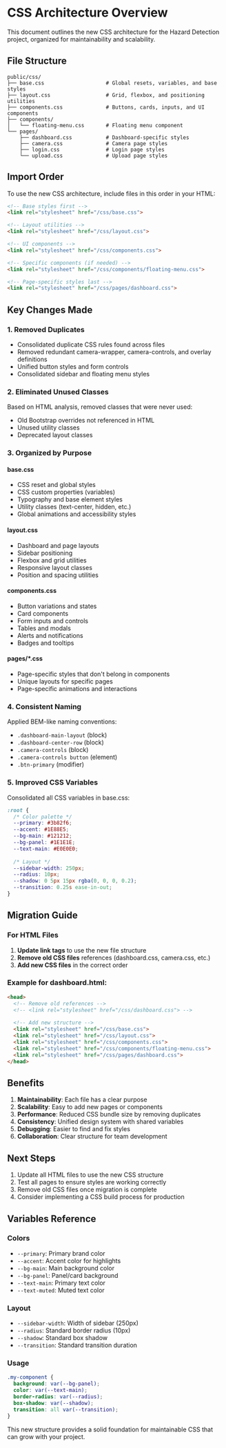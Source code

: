 # CSS Architecture Overview

This document outlines the new CSS architecture for the Hazard Detection project, organized for maintainability and scalability.

## File Structure

```
public/css/
├── base.css                    # Global resets, variables, and base styles
├── layout.css                  # Grid, flexbox, and positioning utilities
├── components.css              # Buttons, cards, inputs, and UI components
├── components/
│   └── floating-menu.css       # Floating menu component
└── pages/
    ├── dashboard.css           # Dashboard-specific styles
    ├── camera.css              # Camera page styles
    ├── login.css               # Login page styles
    └── upload.css              # Upload page styles
```

## Import Order

To use the new CSS architecture, include files in this order in your HTML:

```html
<!-- Base styles first -->
<link rel="stylesheet" href="/css/base.css">

<!-- Layout utilities -->
<link rel="stylesheet" href="/css/layout.css">

<!-- UI components -->
<link rel="stylesheet" href="/css/components.css">

<!-- Specific components (if needed) -->
<link rel="stylesheet" href="/css/components/floating-menu.css">

<!-- Page-specific styles last -->
<link rel="stylesheet" href="/css/pages/dashboard.css">
```

## Key Changes Made

### 1. Removed Duplicates
- Consolidated duplicate CSS rules found across files
- Removed redundant camera-wrapper, camera-controls, and overlay definitions
- Unified button styles and form controls
- Consolidated sidebar and floating menu styles

### 2. Eliminated Unused Classes
Based on HTML analysis, removed classes that were never used:
- Old Bootstrap overrides not referenced in HTML
- Unused utility classes
- Deprecated layout classes

### 3. Organized by Purpose

#### base.css
- CSS reset and global styles
- CSS custom properties (variables)
- Typography and base element styles
- Utility classes (text-center, hidden, etc.)
- Global animations and accessibility styles

#### layout.css
- Dashboard and page layouts
- Sidebar positioning
- Flexbox and grid utilities
- Responsive layout classes
- Position and spacing utilities

#### components.css
- Button variations and states
- Card components
- Form inputs and controls
- Tables and modals
- Alerts and notifications
- Badges and tooltips

#### pages/*.css
- Page-specific styles that don't belong in components
- Unique layouts for specific pages
- Page-specific animations and interactions

### 4. Consistent Naming

Applied BEM-like naming conventions:
- `.dashboard-main-layout` (block)
- `.dashboard-center-row` (block)
- `.camera-controls` (block)
- `.camera-controls button` (element)
- `.btn-primary` (modifier)

### 5. Improved CSS Variables

Consolidated all CSS variables in base.css:
```css
:root {
  /* Color palette */
  --primary: #3b82f6;
  --accent: #1E88E5;
  --bg-main: #121212;
  --bg-panel: #1E1E1E;
  --text-main: #E0E0E0;
  
  /* Layout */
  --sidebar-width: 250px;
  --radius: 10px;
  --shadow: 0 5px 15px rgba(0, 0, 0, 0.2);
  --transition: 0.25s ease-in-out;
}
```

## Migration Guide

### For HTML Files

1. **Update link tags** to use the new file structure
2. **Remove old CSS files** references (dashboard.css, camera.css, etc.)
3. **Add new CSS files** in the correct order

### Example for dashboard.html:
```html
<head>
  <!-- Remove old references -->
  <!-- <link rel="stylesheet" href="/css/dashboard.css"> -->
  
  <!-- Add new structure -->
  <link rel="stylesheet" href="/css/base.css">
  <link rel="stylesheet" href="/css/layout.css">
  <link rel="stylesheet" href="/css/components.css">
  <link rel="stylesheet" href="/css/components/floating-menu.css">
  <link rel="stylesheet" href="/css/pages/dashboard.css">
</head>
```

## Benefits

1. **Maintainability**: Each file has a clear purpose
2. **Scalability**: Easy to add new pages or components
3. **Performance**: Reduced CSS bundle size by removing duplicates
4. **Consistency**: Unified design system with shared variables
5. **Debugging**: Easier to find and fix styles
6. **Collaboration**: Clear structure for team development

## Next Steps

1. Update all HTML files to use the new CSS structure
2. Test all pages to ensure styles are working correctly
3. Remove old CSS files once migration is complete
4. Consider implementing a CSS build process for production

## Variables Reference

### Colors
- `--primary`: Primary brand color
- `--accent`: Accent color for highlights
- `--bg-main`: Main background color
- `--bg-panel`: Panel/card background
- `--text-main`: Primary text color
- `--text-muted`: Muted text color

### Layout
- `--sidebar-width`: Width of sidebar (250px)
- `--radius`: Standard border radius (10px)
- `--shadow`: Standard box shadow
- `--transition`: Standard transition duration

### Usage
```css
.my-component {
  background: var(--bg-panel);
  color: var(--text-main);
  border-radius: var(--radius);
  box-shadow: var(--shadow);
  transition: all var(--transition);
}
```

This new structure provides a solid foundation for maintainable CSS that can grow with your project.